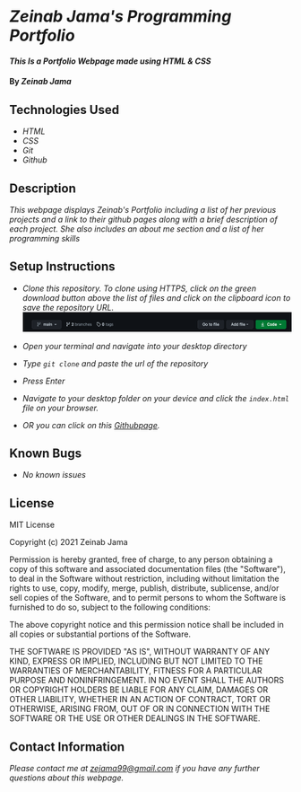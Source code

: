 # _Zeinab Jama's Programming Portfolio_

#### _This Is a Portfolio Webpage made using HTML & CSS_

#### By _**Zeinab Jama**_

## Technologies Used

* _HTML_
* _CSS_
* _Git_
* _Github_

## Description

_This webpage displays Zeinab's Portfolio including a list of her previous projects and a link to their github pages along with a brief description of each project. She also includes an about me section and a list of her programming skills_

## Setup Instructions

* _Clone this repository. To clone using HTTPS, click on the green download button above the list of files and click on the clipboard icon to save the repository URL._
[![Clone button](img/clone.png)](#)

* _Open your terminal and navigate into your desktop directory_
* _Type `git clone` and paste the url of the repository_
* _Press Enter_
* _Navigate to your desktop folder on your device and click the `index.html` file on your browser._
* _OR you can click on this [Githubpage](https://zejama.github.io/Independent-Project1/)._

## Known Bugs

* _No known issues_

## License

MIT License

Copyright (c) 2021 Zeinab Jama

Permission is hereby granted, free of charge, to any person obtaining a copy
of this software and associated documentation files (the "Software"), to deal
in the Software without restriction, including without limitation the rights
to use, copy, modify, merge, publish, distribute, sublicense, and/or sell
copies of the Software, and to permit persons to whom the Software is
furnished to do so, subject to the following conditions:

The above copyright notice and this permission notice shall be included in all
copies or substantial portions of the Software.

THE SOFTWARE IS PROVIDED "AS IS", WITHOUT WARRANTY OF ANY KIND, EXPRESS OR
IMPLIED, INCLUDING BUT NOT LIMITED TO THE WARRANTIES OF MERCHANTABILITY,
FITNESS FOR A PARTICULAR PURPOSE AND NONINFRINGEMENT. IN NO EVENT SHALL THE
AUTHORS OR COPYRIGHT HOLDERS BE LIABLE FOR ANY CLAIM, DAMAGES OR OTHER
LIABILITY, WHETHER IN AN ACTION OF CONTRACT, TORT OR OTHERWISE, ARISING FROM,
OUT OF OR IN CONNECTION WITH THE SOFTWARE OR THE USE OR OTHER DEALINGS IN THE
SOFTWARE.

## Contact Information
_Please contact me at zejama99@gmail.com if you have any further questions about this webpage._